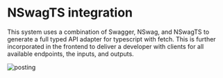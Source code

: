 # NSwagTS integration

This system uses a combination of Swagger, NSwag, and NSwagTS to generate a full typed API adapter for typescript with fetch.
This is further incorporated in the frontend to deliver a developer with clients for all available endpoints, the inputs, and outputs.

![posting](https://carbon.now.sh/xWZH1O4Tbu12FDAuMLjW)
